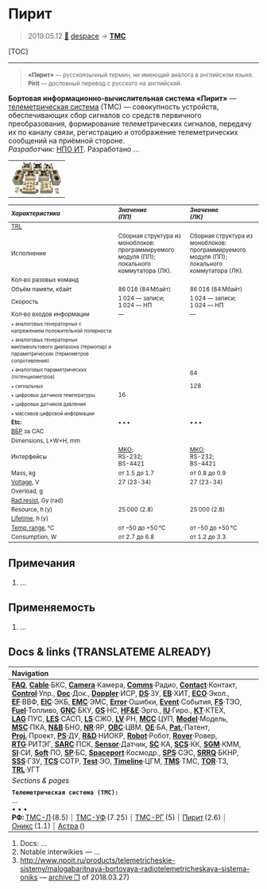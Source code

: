 # Пирит
> 2019.05.12 [🚀](../index/index.md) [despace](index.md) → **[ТМС](tms.md)**

[TOC]

---

> <small>**«Пирит»** — русскоязычный термин, не имеющий аналога в английском языке. **Pirit** — дословный перевод с русского на английский.</small>

**Бортовая информационно‑вычислительная система «Пирит»** — [телеметрическая система](tms.md) (ТМС) — совокупность устройств, обеспечивающих сбор сигналов со средств первичного преобразования, формирование телеметрических сигналов, передачу их по каналу связи, регистрацию и отображение телеметрических сообщений на приёмной стороне.  
*Разработчик:* [НПО ИТ](zz_npoit.md). Разработано  …

||
|:--|
|[![](f/tms/p/pirit_pic1_thumb.jpg)](f/tms/p/pirit_pic1.png)|

<small>

|*Характеристика*|*Значение<br> (ПП)*|*Значение<br> (ЛК)*|
|:--|:--|:--|
|[TRL](trl.md)|||
|Исполнение|Сборная структура из моноблоков:<br> программируемого модуля (ПП);<br> локального коммутатора (ЛК).|Сборная структура из моноблоков:<br> программируемого модуля (ПП);<br> локального коммутатора (ЛК).|
|Кол‑во разовых команд|||
|Объём памяти, кбайт|86 016 (84 Мбайт)|86 016 (84 Мбайт)|
|Скорость|1 024 — записи;<br> 1 024 — НП|1 024 — записи;<br> 1 024 — НП|
|Кол‑во входов информации|—|—|
|<small>• аналоговых генераторных с напряжением положительной полярности</small>|||
|<small>• аналоговых генераторных милливольтового диапазона (термопар) и параметрических (термометров сопротивления)</small>|||
|<small>• аналоговых параметрических (потенциометров)</small>||64|
|<small>• сигнальных</small>||128|
|<small>• цифровых датчиков температуры</small>|16||
|<small>• цифровых датчиков давления</small>|||
|<small>• массивов цифровой информации</small>|||
|**Etc:**|• • •|• • •|
|[ВБР](srrq.md) за САС|||
|Dimensions, L×W×H, mm|||
|Интерфейсы|[МКО](mil_std_1553b.md);<br> RS-232;<br> BS-4421|[МКО](mil_std_1553b.md);<br> RS-232;<br> BS-4421|
|Mass, kg|от 1.5 до 1.7|от 0.8 до 0.9|
|[Voltage](voltage.md), V|27 (23 ‑ 34)|27 (23 ‑ 34)|
|Overload, g|||
|[Rad.resist](ion_rad.md), Gy (rad)|||
|Resource, h (y)|25 000 (2.8)|25 000 (2.8)|
|[Lifetime](lifetime.md), h (y)|||
|[Temp. range](tcs.md), ℃|от –50 до +50 ℃|от –50 до +50 ℃|
|Consumption, W|от 2.7 до 6.8|от 1.2 до 3.3|

</small>



<p style="page-break-after:always"> </p>

## Примечания
   1. …



## Применяемость
   1. …



<p style="page-break-after:always"> </p>

## Docs & links (TRANSLATEME ALREADY)
|Navigation|
|:--|
|**[FAQ](faq.md)**, **[Cable](cable.md)**·БКС, **[Camera](cam.md)**·Камера, **[Comms](comms.md)**·Радио, **[Contact](contact.md)**·Контакт, **[Control](control.md)**·Упр., **[Doc](doc.md)**·Док., **[Doppler](doppler.md)**·ИСР, **[DS](ds.md)**·ЗУ, **[EB](eb.md)**·ХИТ, **[ECO](ecology.md)**·Экол., **[EF](ef.md)**·ВВФ, **[ElC](elc.md)**·ЭКБ, **[EMC](emc.md)**·ЭМС, **[Error](error.md)**·Ошибки, **[Event](event.md)**·События, **[FS](fs.md)**·ТЭО, **[Fuel](fuel.md)**·Топливо, **[GNC](gnc.md)**·БКУ, **[GS](scs.md)**·НС, **[HF&E](hfe.md)**·Эрго., **[IU](iu.md)**·Гиро., **[KT](kt.md)**·КТЕХ, **[LAG](lag.md)**·ПУC, **[LES](les.md)**·САСП, **[LS](ls.md)**·СЖО, **[LV](lv.md)**·РН, **[MCC](mcc.md)**·ЦУП, **[Model](model.md)**·Модель, **[MSC](sc.md)**·ПКА, **[N&B](nnb.md)**·БНО, **[NR](nr.md)**·ЯР, **[OBC](obc.md)**·ЦВМ, **[OE](oe.md)**·БА, **[Pat.](патент.md)**·Патент, **[Proj.](project.md)**·Проект, **[PS](ps.md)**·ДУ, **[R&D](rnd.md)**·НИОКР, **[Robot](robotics.md)**·Робот, **[Rover](rover.md)**·Ровер, **[RTG](rtg.md)**·РИТЭГ, **[SARC](sarc.md)**·ПСК, **[Sensor](sensor.md)**·Датчик, **[SC](sc.md)**·КА, **[SCS](scs.md)**·КК, **[SGM](sgm.md)**·КММ, **[SI](si.md)**·СИ, **[Soft](soft.md)**·ПО, **[SP](sp.md)**·БС, **[Spaceport](spaceport.md)**·Космодр., **[SPS](sps.md)**·СЭС, **[SRRQ](srrq.md)**·БКНР, **[SSS](sss.md)**·ГЗУ, **[TCS](tcs.md)**·СОТР, **[Test](test.md)**·ЭО, **[Timeline](timeline.md)**·ЦГМ, **[TMS](tms.md)**·ТМС, **[TOR](tor.md)**·ТЗ, **[TRL](trl.md)**·УГТ|
|*Sections & pages*|
|**`Телеметрическая система (ТМС):`**<br> … <br>• • •<br> **РФ:** [ТМС-Л](tms_l.md) (8.5) ┊ [ТМС-УФ](tms_uf.md) (7.25) ┊ [ТМС-РГ](tms_rg.md) (5) ┊ [Пирит](pirit.md) (2.6) ┊ [Оникс](onyx.md) (1.1) ┊ [Астра](astra.md) ()|

   1. Docs: …
   1. Notable interwikies — …
   1. <http://www.npoit.ru/products/telemetricheskie-sistemy/malogabaritnaya-bortovaya-radiotelemetricheskaya-sistema-oniks> — [archive ❐](f/tms/p/pirit_npoit_ru.djvu.pdf) of 2018.03.27)

